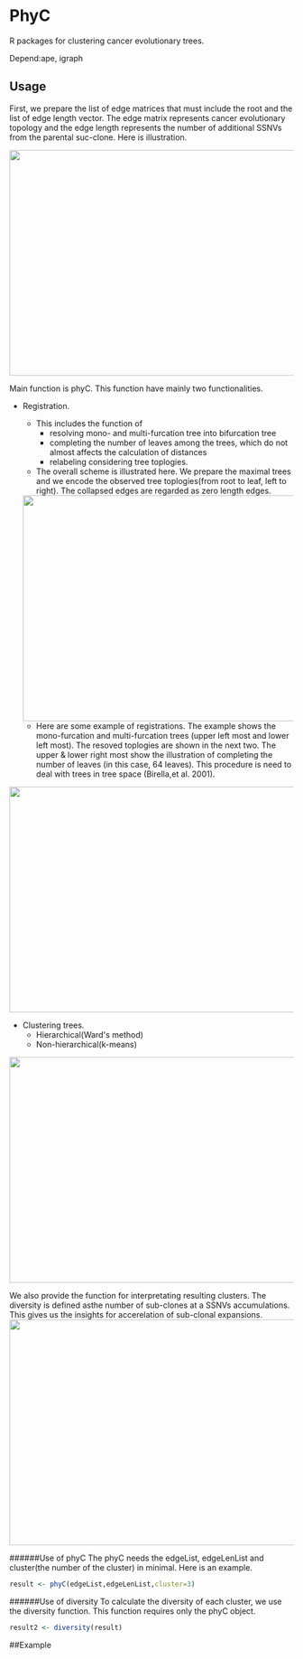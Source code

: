 # PhyC
R packages for clustering cancer evolutionary trees. 

Depend:ape, igraph

## Usage
First, we prepare the list of edge matrices that must include the root and the list of edge length vector. The edge matrix represents cancer evolutionary topology and the edge length represents the number of additional SSNVs from the parental suc-clone. Here is illustration.

<img align="center" src="https://github.com/ymatts/PhyC/blob/master/img/ssnv.png" width="600" height="400" />


Main function is phyC. This function have mainly two functionalities. 
* Registration. 
    + This includes the function of 
        + resolving mono- and multi-furcation tree into bifurcation tree
        + completing the number of leaves among the trees, which do not almost affects the calculation of distances
        + relabeling considering tree toplogies.
    - The overall scheme is illustrated here. We prepare the maximal trees and we encode the observed tree toplogies(from root to leaf, left to right). The collapsed edges are regarded as zero length edges. 
    
     
     <img align="center" src="https://github.com/ymatts/PhyC/blob/master/img/regist.png" width="600" height="400" />

    - Here are some example of registrations. The example shows the mono-furcation and multi-furcation trees (upper left most and lower left most). The resoved toplogies are shown in the next two. The upper & lower right most show the illustration of completing the number of leaves (in this case, 64 leaves). This procedure is need to deal with trees in tree space (Birella,et al. 2001).   

<img align="center" src="https://github.com/ymatts/PhyC/blob/master/img/regis_example.jpeg" width="600" height="400" />

* Clustering trees.
    + Hierarchical(Ward's method)
    + Non-hierarchical(k-means)
    
<img align="center" src="https://github.com/ymatts/PhyC/blob/master/img/clust.png" width="600" height="400" />


We also provide the function for interpretating resulting clusters. The diversity is defined asthe number of sub-clones at a SSNVs accumulations. This gives us the insights for accerelation of sub-clonal expansions. 
<img align="center" src="https://github.com/ymatts/PhyC/blob/master/img/diversity.png" width="600" height="400" />

######Use of phyC
The phyC needs the edgeList, edgeLenList and cluster(the number of the cluster) in minimal. Here is an example.

```r:phyC.R
result <- phyC(edgeList,edgeLenList,cluster=3)
```

######Use of diversity
To calculate the diversity of each cluster, we use the diversity function. This function requires only the phyC object.

```r:diversity.R
result2 <- diversity(result)
```

##Example
